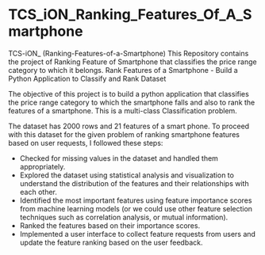 # TCS_iON_Ranking_Features_Of_A_Smartphone
TCS-iON_ (Ranking-Features-of-a-Smartphone) This Repository contains the project of Ranking Feature of Smartphone that classifies the price range category to which it belongs.
Rank Features of a Smartphone - Build a Python Application to Classify and Rank Dataset

The objective of this project is to build a python application that classifies the price range category to which the smartphone falls and also to rank the features of a smartphone. This is a multi-class Classification problem.

The dataset has 2000 rows and 21 features of a smart phone. To proceed with this dataset for the given problem of ranking smartphone features based on user requests, I followed these steps:

 - Checked for missing values in the dataset and handled them appropriately.
 - Explored the dataset using statistical analysis and visualization to understand the distribution of the features and their relationships with each other.
 - Identified the most important features using feature importance scores from machine learning models (or we could use other feature selection techniques such as correlation analysis, or mutual information).
 - Ranked the features based on their importance scores.
 - Implemented a user interface to collect feature requests from users and update the feature ranking based on the user feedback.
